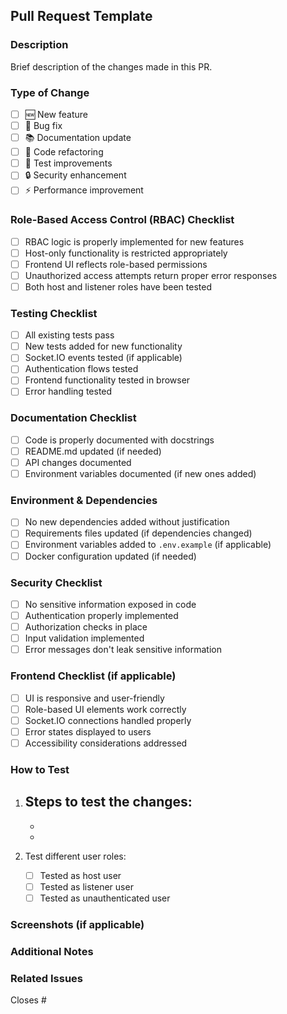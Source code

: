 ## Pull Request Template

### Description
Brief description of the changes made in this PR.

### Type of Change
- [ ] 🆕 New feature
- [ ] 🐛 Bug fix
- [ ] 📚 Documentation update
- [ ] 🔧 Code refactoring
- [ ] 🧪 Test improvements
- [ ] 🔒 Security enhancement
- [ ] ⚡ Performance improvement

### Role-Based Access Control (RBAC) Checklist
- [ ] RBAC logic is properly implemented for new features
- [ ] Host-only functionality is restricted appropriately
- [ ] Frontend UI reflects role-based permissions
- [ ] Unauthorized access attempts return proper error responses
- [ ] Both host and listener roles have been tested

### Testing Checklist
- [ ] All existing tests pass
- [ ] New tests added for new functionality
- [ ] Socket.IO events tested (if applicable)
- [ ] Authentication flows tested
- [ ] Frontend functionality tested in browser
- [ ] Error handling tested

### Documentation Checklist
- [ ] Code is properly documented with docstrings
- [ ] README.md updated (if needed)
- [ ] API changes documented
- [ ] Environment variables documented (if new ones added)

### Environment & Dependencies
- [ ] No new dependencies added without justification
- [ ] Requirements files updated (if dependencies changed)
- [ ] Environment variables added to `.env.example` (if applicable)
- [ ] Docker configuration updated (if needed)

### Security Checklist
- [ ] No sensitive information exposed in code
- [ ] Authentication properly implemented
- [ ] Authorization checks in place
- [ ] Input validation implemented
- [ ] Error messages don't leak sensitive information

### Frontend Checklist (if applicable)
- [ ] UI is responsive and user-friendly
- [ ] Role-based UI elements work correctly
- [ ] Socket.IO connections handled properly
- [ ] Error states displayed to users
- [ ] Accessibility considerations addressed

### How to Test
1. Steps to test the changes:
   - 
   - 
   - 

2. Test different user roles:
   - [ ] Tested as host user
   - [ ] Tested as listener user
   - [ ] Tested as unauthenticated user

### Screenshots (if applicable)
<!-- Add screenshots of UI changes -->

### Additional Notes
<!-- Any additional information, concerns, or context -->

### Related Issues
Closes #<!-- issue number -->
